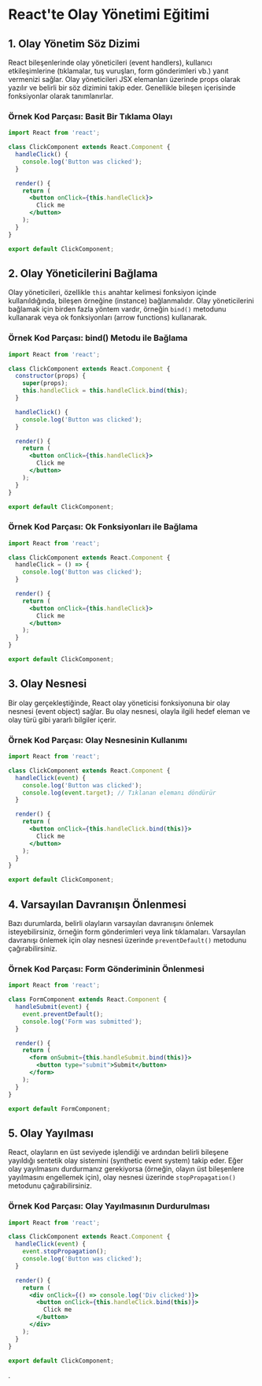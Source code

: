 # React'te Olay Yönetimi Eğitimi

## 1. Olay Yönetim Söz Dizimi

React bileşenlerinde olay yöneticileri (event handlers), kullanıcı etkileşimlerine (tıklamalar, tuş vuruşları, form gönderimleri vb.) yanıt vermenizi sağlar. Olay yöneticileri JSX elemanları üzerinde props olarak yazılır ve belirli bir söz dizimini takip eder. Genellikle bileşen içerisinde fonksiyonlar olarak tanımlanırlar.

### Örnek Kod Parçası: Basit Bir Tıklama Olayı

```jsx
import React from 'react';

class ClickComponent extends React.Component {
  handleClick() {
    console.log('Button was clicked');
  }

  render() {
    return (
      <button onClick={this.handleClick}>
        Click me
      </button>
    );
  }
}

export default ClickComponent;
```

## 2. Olay Yöneticilerini Bağlama

Olay yöneticileri, özellikle `this` anahtar kelimesi fonksiyon içinde kullanıldığında, bileşen örneğine (instance) bağlanmalıdır. Olay yöneticilerini bağlamak için birden fazla yöntem vardır, örneğin `bind()` metodunu kullanarak veya ok fonksiyonları (arrow functions) kullanarak.

### Örnek Kod Parçası: bind() Metodu ile Bağlama

```jsx
import React from 'react';

class ClickComponent extends React.Component {
  constructor(props) {
    super(props);
    this.handleClick = this.handleClick.bind(this);
  }

  handleClick() {
    console.log('Button was clicked');
  }

  render() {
    return (
      <button onClick={this.handleClick}>
        Click me
      </button>
    );
  }
}

export default ClickComponent;
```

### Örnek Kod Parçası: Ok Fonksiyonları ile Bağlama

```jsx
import React from 'react';

class ClickComponent extends React.Component {
  handleClick = () => {
    console.log('Button was clicked');
  }

  render() {
    return (
      <button onClick={this.handleClick}>
        Click me
      </button>
    );
  }
}

export default ClickComponent;
```

## 3. Olay Nesnesi

Bir olay gerçekleştiğinde, React olay yöneticisi fonksiyonuna bir olay nesnesi (event object) sağlar. Bu olay nesnesi, olayla ilgili hedef eleman ve olay türü gibi yararlı bilgiler içerir.

### Örnek Kod Parçası: Olay Nesnesinin Kullanımı

```jsx
import React from 'react';

class ClickComponent extends React.Component {
  handleClick(event) {
    console.log('Button was clicked');
    console.log(event.target); // Tıklanan elemanı döndürür
  }

  render() {
    return (
      <button onClick={this.handleClick.bind(this)}>
        Click me
      </button>
    );
  }
}

export default ClickComponent;
```

## 4. Varsayılan Davranışın Önlenmesi

Bazı durumlarda, belirli olayların varsayılan davranışını önlemek isteyebilirsiniz, örneğin form gönderimleri veya link tıklamaları. Varsayılan davranışı önlemek için olay nesnesi üzerinde `preventDefault()` metodunu çağırabilirsiniz.

### Örnek Kod Parçası: Form Gönderiminin Önlenmesi

```jsx
import React from 'react';

class FormComponent extends React.Component {
  handleSubmit(event) {
    event.preventDefault();
    console.log('Form was submitted');
  }

  render() {
    return (
      <form onSubmit={this.handleSubmit.bind(this)}>
        <button type="submit">Submit</button>
      </form>
    );
  }
}

export default FormComponent;
```

## 5. Olay Yayılması

React, olayların en üst seviyede işlendiği ve ardından belirli bileşene yayıldığı sentetik olay sistemini (synthetic event system) takip eder. Eğer olay yayılmasını durdurmanız gerekiyorsa (örneğin, olayın üst bileşenlere yayılmasını engellemek için), olay nesnesi üzerinde `stopPropagation()` metodunu çağırabilirsiniz.

### Örnek Kod Parçası: Olay Yayılmasının Durdurulması

```jsx
import React from 'react';

class ClickComponent extends React.Component {
  handleClick(event) {
    event.stopPropagation();
    console.log('Button was clicked');
  }

  render() {
    return (
      <div onClick={() => console.log('Div clicked')}>
        <button onClick={this.handleClick.bind(this)}>
          Click me
        </button>
      </div>
    );
  }
}

export default ClickComponent;
```

.
